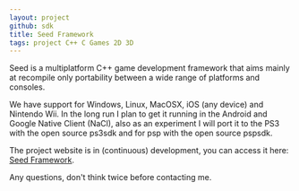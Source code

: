 ```yaml
---
layout: project
github: sdk
title: Seed Framework
tags: project C++ C Games 2D 3D
---
```


Seed is a multiplatform C++ game development framework that aims mainly at recompile only portability between a wide range of platforms and consoles.

We have support for Windows, Linux, MacOSX, iOS (any device) and Nintendo Wii. In the long run I plan to get it running in the Android and Google Native Client (NaCl), also as an experiment I will port it to the PS3 with the open source ps3sdk and for psp with the open source pspsdk.

The project website is in (continuous) development, you can access it here: <a href='http://www.seedframework.org' target='_new'>Seed Framework</a>.

Any questions, don't think twice before contacting me.